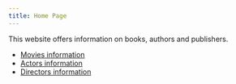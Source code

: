 ```yaml
---
title: Home Page
---
```


This website offers information on books, authors and publishers.

* [Movies information](/movies)
* [Actors information](/actors)
* [Directors information](/directors)